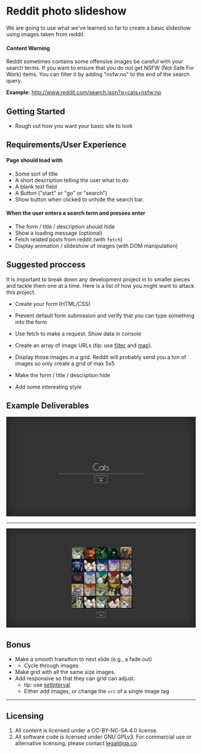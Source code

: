 # Reddit photo slideshow

We are going to use what we've learned so far to create a basic slideshow using images taken from reddit.

#### Content Warning

Reddit sometimes contains some offensive images be careful with your search terms. If you want to ensure that you do not get NSFW (Not Safe For Work) items. You can filter it by adding "nsfw:no" to the end of the search query.

**Example:** http://www.reddit.com/search.json?q=cats+nsfw:no

## Getting Started

* Rough out how you want your basic site to look

## Requirements/User Experience

#### Page should load with

* Some sort of title
* A short description telling the user what to do
* A blank text field
* A Button ("start" or "go" or "search")
* Show button when clicked to unhide the search bar.

#### When the user enters a search term and presses enter

* The form / title / description should hide
* Show a loading message (optional)
* Fetch related posts from reddit (with `fetch`)
* Display animation / slideshow of images (with DOM manipulation)



## Suggested proccess

It is important to break down any development project in to smaller pieces and tackle them one at a time. Here is a list of how you might want to attack this project.

* Create your form (HTML/CSS)
* Prevent default form submission and verify that you can type something into the form
* Use fetch to make a request. Show data in console
* Create an array of image URLs (tip: use [filter](https://developer.mozilla.org/en-US/docs/Web/JavaScript/Reference/Global_Objects/Array/filter) and [map](https://developer.mozilla.org/en-US/docs/Web/JavaScript/Reference/Global_Objects/Array/map)).
* Display those images in a grid. Reddit will probably send you a ton of images so only create a grid of max 5x5 
* Make the form / title / description hide

* Add some interesting style 

## Example Deliverables

![Slide 1](./examples/ajaxexample1.jpg)

---

![Slide 2](./examples/ajaxexample2.png)


## Bonus

* Make a smooth transition to next slide (e.g., a fade out)
* * Cycle through images
* Make grid with all the same size images.
* Add responsive so that they can grid can adjust.
    * tip: use [setInterval](https://developer.mozilla.org/en-US/docs/Web/API/WindowTimers/setInterval)
    * Either add images, or change the `src` of a single image tag

---

## Licensing
1. All content is licensed under a CC-BY-NC-SA 4.0 license.
2. All software code is licensed under GNU GPLv3. For commercial use or alternative licensing, please contact legal@ga.co.
